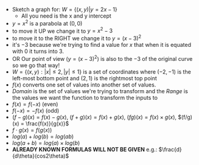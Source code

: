 - Sketch a graph for: $W = \{ (x,y) | y =2x-1 \}$ 
	- All you need is the x and y intercept
- $y=x^2$ is a parabola at $(0,0)$ 
- to move it UP we change it to $y=x^2 -3$ 
- to move it to the RIGHT we change it to $y=(x-3)^2$ 
- it's $-3$ because we're trying to find a value for $x$ that when it is equated with $0$ it turns into $3$.
- OR Our point of view ($y=(x-3)^2$) is also to the $-3$ of the original curve so we go that way!
- $W= \{(x,y): |x| \leq 2, |y| \leq 1\}$ is a set of coordinates where $(-2,-1)$ is the left-most bottom point and $(2,1)$ is the rightmost top point
- $f(x)$ converts one set of values into another set of values.
- *Domain* is the set of values we're trying to transform and the *Range* is the values we want the function to transform the inputs to
- $f(x) = f(-x)$ (even)
- $f(-x) = -f(x)$ (odd)
- $(f-g)(x) = f(x)-g(x)$, $(f+g)(x) = f(x)+g(x)$, $(fg)(x) = f(x) \times g(x)$, $(f/g)(x) = \frac{f(x)}{g(x)}$
- $f \cdot g(x) = f(g(x))$
- $log(a) + log(b) = log(ab)$
- $log(a+b) = log(a) \times log(b)$
- **ALREADY KNOWN FORMULAS WILL NOT BE GIVEN** e.g.: $\frac{d}{d\theta}(cos2\theta)$ 